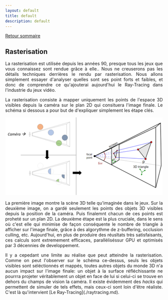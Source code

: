 ```yaml
---
layout: default
title: default
description: default
---
```


[Retour sommaire](./)

## Rasterisation 

<p style='text-align: justify;'> 
La rasterisation est utilisée depuis les années 90, presque tous les jeux que vous connaissez sont rendue grâce à elle.. Nous ne creuserons pas les détails techniques derrières le rendu par rasterisation. Nous allons simplement essayer d'analyser quelles sont ses point forts et faibles, et donc de comprendre ce qu'ajouterai aujourd'hui le Ray-Tracing dans l'industrie du jeux vidéo.
</p>
<p style='text-align: justify;'> 
La rasterisation consiste à mapper uniquement les points de l'espace 3D visibles depuis la caméra sur le plan 2D qui consituera l'image finale. Le schéma si dessous a pour but de d'expliquer simplement les étape clés.
</p>

![Image](img_rast.png)

<p style='text-align: justify;'> 
La première image montre la scène 3D telle qu'imaginée dans le jeux. Sur la deuxième image, on a gardé seulement les points des objets 3D visibles depuis la position de la caméra. Puis finalemnt chacun de ces points est proheté sur un plan 2D.
La deuxième étape est la plus cruciale, dans le sens où c'est elle qui minimise de façon conséquente le nombre de triangle à afficher sur l'image finale, grâce à des algorythme de z-buffering, occlusion culling, etc. Aujourd'hui, en plus de produire des réusltats très satisfaisants, ces calculs sont extremement efficaces, parallèliséssur GPU et optimisés par 3 décennies de developpement.
</p>
<p style='text-align: justify;'> 
Il y a cepedant une limite au réalise que peut atteindre la rasterisation. Comme on peut l'observer sur le schéma ce-dessus, seuls les objets visibles sont séléctionnés et mappés, toutes autres objets du monde 3D n'a aucun impact sur l'image finale: un objet à la surface réfléchissante ne pourrra projeter véritablement un objet en face de lui si celui-ci se trouve en dehors du champs de vision la caméra. Il existe évidemment des <i>hacks</i> qui permettent de simuler de tels effets, mais ceux-ci sont loin d'être réaliste. C'est là qu'intervient [Le Ray-Tracing](./raytracing.md).
</p>

